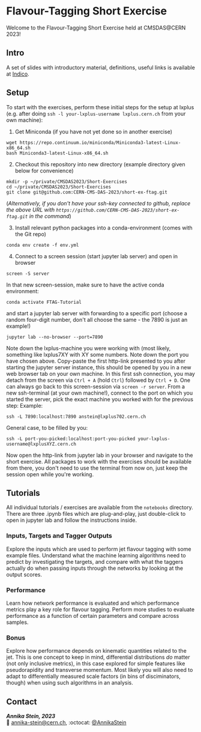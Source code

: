# Flavour-Tagging Short Exercise

Welcome to the Flavour-Tagging Short Exercise held at CMSDAS@CERN 2023!

## Intro
A set of slides with introductory material, definitions, useful links is available at [Indico](https://indico.cern.ch/event/1257234/timetable/#44-short-exercise-4b-flavour-t).
## Setup
To start with the exercises, perform these initial steps for the setup at lxplus (e.g. after doing `ssh -l your-lxplus-username lxplus.cern.ch` from your own machine):

1. Get Miniconda (if you have not yet done so in another exercise)
```shell
wget https://repo.continuum.io/miniconda/Miniconda3-latest-Linux-x86_64.sh
bash Miniconda3-latest-Linux-x86_64.sh
```
2. Checkout this repository into new directory (example directory given below for convenience)
```shell
mkdir -p ~/private/CMSDAS2023/Short-Exercises
cd ~/private/CMSDAS2023/Short-Exercises
git clone git@github.com:CERN-CMS-DAS-2023/short-ex-ftag.git
```
(_Alternatively, if you don't have your ssh-key connected to github, replace the above URL with `https://github.com/CERN-CMS-DAS-2023/short-ex-ftag.git` in the command_)

3. Install relevant python packages into a conda-environment (comes with the Git repo)
```shell
conda env create -f env.yml
```
4. Connect to a screen session (start jupyter lab server) and open in browser
```shell
screen -S server
```
In that new screen-session, make sure to have the active conda environment:
```shell
conda activate FTAG-Tutorial
```  
and start a jupyter lab server with forwarding to a specific port (choose a random four-digit number, don't all choose the same - the 7890 is just an example!)
```shell
jupyter lab --no-browser --port=7890
```
Note down the lxplus-machine you were working with (most likely, something like lxplus7XY with XY some numbers. Note down the port you have chosen above. Copy-paste the first http-link presented to you after starting the jupyter server instance, this should be opened by you in a new web browser tab on your own machine. In this first ssh connection, you may detach from the screen via `Ctrl + A` (hold `Ctrl`) followed by `Ctrl + D`. One can always go back to this screen-session via `screen -r server`. From a new ssh-terminal (at your own machine!), connect to the port on which you started the server, pick the exact machine you worked with for the previous step:
Example:
```shell
ssh -L 7890:localhost:7890 anstein@lxplus702.cern.ch
```
General case, to be filled by you:
```shell
ssh -L port-you-picked:localhost:port-you-picked your-lxplus-username@lxplusXYZ.cern.ch
```
Now open the http-link from jupyter lab in your browser and navigate to the short exercise. All packages to work with the exercises should be available from there, you don't need to use the terminal from now on, just keep the session open while you're working.

## Tutorials
All individual tutorials / exercises are available from the `notebooks` directory. There are three .ipynb files which are plug-and-play, just double-click to open in jupyter lab and follow the instructions inside.

### Inputs, Targets and Tagger Outputs
Explore the inputs which are used to perform jet flavour tagging with some example files. Understand what the machine learning algorithms need to predict by investigating the targets, and compare with what the taggers actually do when passing inputs through the networks by looking at the output scores.
### Performance
Learn how network performance is evaluated and which performance metrics play a key role for flavour tagging. Perform more studies to evaluate performance as a function of certain parameters and compare across samples.
### Bonus
Explore how performance depends on kinematic quantities related to the jet. This is one concept to keep in mind, differential distributions *do* matter (not only inclusive metrics), in this case explored for simple features like pseudorapidity and transverse momentum. Most likely you will also need to adapt to differentially measured scale factors (in bins of disciminators, though) when using such algorithms in an analysis.
## Contact
**_Annika Stein, 2023_**  
:email: [annika-stein@cern.ch](mailto:annika-stein@cern.ch), :octocat: [@AnnikaStein](https://github.com/AnnikaStein)